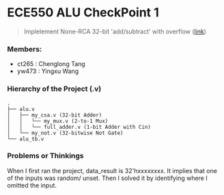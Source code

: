 # ECE550 ALU CheckPoint 1
> Implelement None-RCA 32-bit 'add/subtract' with overflow ([link](https://docs.google.com/document/d/1kXd8SHjdnGrfRv0YibanIuTGTSrDy7iLgdmm2_ktL8U/edit))
### Members:

* ct265 : Chenglong Tang
* yw473 : Yingxu Wang

### Hierarchy of the Project (.v)
    .
    ├── alu.v
    │   ├── my_csa.v (32-bit Adder)
    │   │   └── my_mux.v (2-to-1 Mux)
    │   │   └── full_adder.v (1-bit Adder with Cin)
    │   └── my_not.v (32-bitwise Not Gate)
    └── alu_tb.v

### Problems or Thinkings

When I first ran the project, data_result is 32'hxxxxxxxx. It implies that one of the inputs was random/ unset.
Then I solved it by identifying where I omitted the input.